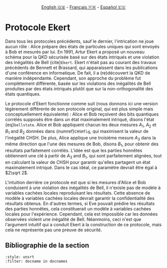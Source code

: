 <p style="text-align: center;">
    <a id="linken" href="../../../../en/content/index.html">English &#x1F1EC;&#x1F1E7;</a> - 
    <a id="linkfr" href="../../../../fr/content/index.html">Français &#x1F1EB;&#x1F1F7;</a> - 
    <a id="linkes" href="../../../../es/content/index.html">Español &#x1F1EA;&#x1F1F8;</a>
</p>
<script>
    currentPage = window.location.href;
    beforeLang = currentPage.slice(0, currentPage.indexOf("content") - 3);
    afterLang = currentPage.slice(currentPage.indexOf("content"));
    document.getElementById("linken").href = beforeLang + "en/" + afterLang;
    document.getElementById("linkfr").href = beforeLang + "fr/" + afterLang;
    document.getElementById("linkes").href = beforeLang + "es/" + afterLang;
</script>



# Protocole Ekert 

Dans tous les protocoles précédents, sauf le dernier, l'intrication ne joue aucun rôle : Alice prépare des états de particules uniques qui sont envoyés à Bob et mesurés par lui. En 1991, Artur Ekert a proposé un nouveau schéma pour la QKD sécurisée basé sur des états intriqués et une violation des inégalités de Bell {cite}`Ekert`. Ekert n'était pas au courant des travaux précédents de Bennett et Brassard, qui apparaissent dans les publications d'une conférence en informatique. De fait, il a (re)découvert la QKD de manière indépendante. Cependant, son approche du problème fut complètement différente, basée sur les violations des inégalités de Bell produites par des états intriqués plutôt que sur la non-orthogonalité des états quantiques.

Le protocole d'Ekert fonctionne comme suit (nous donnons ici une version légèrement différente de son protocole original, qui est plus simple mais conceptuellement équivalente) : Alice et Bob reçoivent des bits quantiques corrélés supposés être dans un état maximalement intriqué, disons l'état {eq}`bellstate`. 
Alice et Bob appliquent chacun les deux mesures $A_1$,
$A_2$ et $B_1$ and $B_2$ données dans {numref}`CHSHfig`, qui maximisent la valeur de l'inégalité CHSH. De plus, Alice applique une troisième mesure $A_3$ dans la même direction que l'une des mesures de Bob, disons $B_1$, pour obtenir des résultats parfaitement corrélés. L'idée est que les parties honnêtes obtiennent une clé à partir de $A_3$ and $B_1$, qui sont parfaitement alignées, tout en calculant la valeur de CHSH pour garantir qu'elles partagent un état maximalement intriqué. Dans le cas idéal, ce paramètre devrait être égal à $2\sqrt 2$.

L'intuition derrière ce protocole est que si les mesures d'Alice et Bob conduisent à une violation des inégalités de Bell, il n'existe pas de modèle à variables cachées locales reproduisant les résultats. Cette absence de modèle à variables cachées locales devrait garantir la confidentialité des résultats obtenus. En d'autres termes, si Eve pouvait prédire les résultats des parties honnêtes, cela constituerait un modèle à variables cachées locales pour l'expérience. Cependant, cela est impossible car les données observées violent une inégalité de Bell. Néanmoins, ceci n'est que l'argument intuitif qui a conduit Ekert à la construction de ce protocole, mais cela ne représente pas une preuve de sécurité.

## Bibliographie de la section
```{bibliography}
:style: unsrt
:filter: docname in docnames
```


